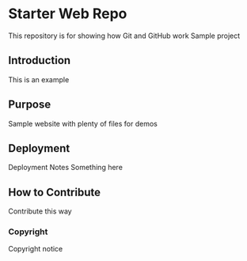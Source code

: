 # Starter Web Repo

This repository is for showing how Git and GitHub work
Sample project

## Introduction

This is an example

## Purpose

Sample website with plenty of files for demos

## Deployment

Deployment Notes
Something here

## How to Contribute
Contribute this way

### Copyright
Copyright notice